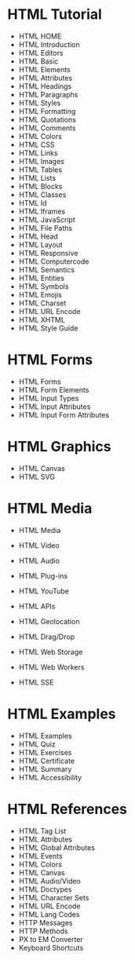 # HTML Tutorial

* HTML HOME
* HTML Introduction
* HTML Editors
* HTML Basic
* HTML Elements
* HTML Attributes
* HTML Headings
* HTML Paragraphs
* HTML Styles
* HTML Formatting
* HTML Quotations
* HTML Comments
* HTML Colors
* HTML CSS
* HTML Links
* HTML Images
* HTML Tables
* HTML Lists
* HTML Blocks
* HTML Classes
* HTML Id
* HTML Iframes
* HTML JavaScript
* HTML File Paths
* HTML Head
* HTML Layout
* HTML Responsive
* HTML Computercode
* HTML Semantics
* HTML Entities
* HTML Symbols
* HTML Emojis
* HTML Charset
* HTML URL Encode
* HTML XHTML
* HTML Style Guide

# HTML Forms

* HTML Forms
* HTML Form Elements
* HTML Input Types
* HTML Input Attributes
* HTML Input Form Attributes

# HTML Graphics

* HTML Canvas
* HTML SVG

# HTML Media

* HTML Media
* HTML Video
* HTML Audio
* HTML Plug-ins
* HTML YouTube

* HTML APIs
* HTML Geolocation
* HTML Drag/Drop
* HTML Web Storage
* HTML Web Workers
* HTML SSE

# HTML Examples

* HTML Examples
* HTML Quiz
* HTML Exercises
* HTML Certificate
* HTML Summary
* HTML Accessibility

# HTML References

* HTML Tag List
* HTML Attributes
* HTML Global Attributes
* HTML Events
* HTML Colors
* HTML Canvas
* HTML Audio/Video
* HTML Doctypes
* HTML Character Sets
* HTML URL Encode
* HTML Lang Codes
* HTTP Messages
* HTTP Methods
* PX to EM Converter
* Keyboard Shortcuts
